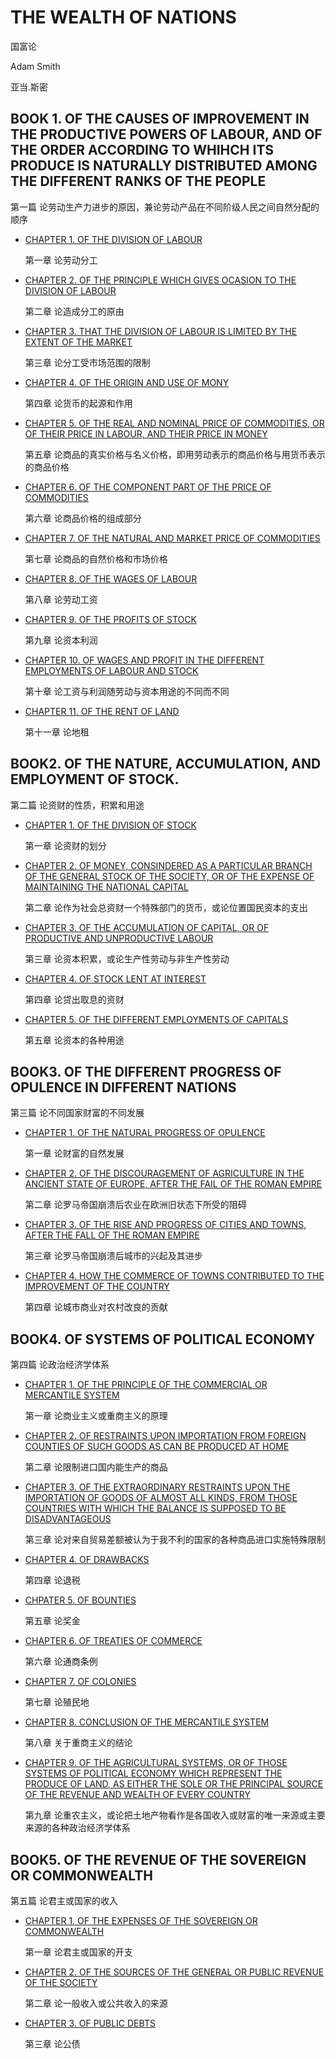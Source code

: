 # THE WEALTH OF NATIONS

国富论



Adam Smith

亚当.斯密



## BOOK 1. OF THE CAUSES OF IMPROVEMENT IN THE PRODUCTIVE POWERS OF LABOUR, AND OF THE ORDER ACCORDING TO WHIHCH ITS PRODUCE IS NATURALLY DISTRIBUTED AMONG THE DIFFERENT RANKS OF THE PEOPLE

第一篇 论劳动生产力进步的原因，兼论劳动产品在不同阶级人民之间自然分配的顺序

- [CHAPTER 1. OF THE DIVISION OF LABOUR](b1_chapter1.md)

  第一章 论劳动分工

- [CHAPTER 2. OF THE PRINCIPLE WHICH GIVES OCASION TO THE DIVISION OF LABOUR](b1_chapter2.md)

  第二章 论造成分工的原由

- [CHAPTER 3. THAT THE DIVISION OF LABOUR IS LIMITED BY THE EXTENT OF THE MARKET](b1_chapter3.md)

  第三章 论分工受市场范围的限制

- [CHAPTER 4. OF THE ORIGIN AND USE OF MONY](b1_chapter4.md)

  第四章 论货币的起源和作用

- [CHAPTER 5. OF THE REAL AND NOMINAL PRICE OF COMMODITIES, OR OF THEIR PRICE IN LABOUR, AND THEIR PRICE IN MONEY](b1_chapter5.md)

  第五章 论商品的真实价格与名义价格，即用劳动表示的商品价格与用货币表示的商品价格

- [CHAPTER 6. OF THE COMPONENT PART OF THE PRICE OF COMMODITIES](b1_chapter6.md)

  第六章 论商品价格的组成部分

- [CHAPTER 7. OF THE NATURAL AND MARKET PRICE OF COMMODITIES](b1_chapter7.md)

  第七章 论商品的自然价格和市场价格

- [CHAPTER 8. OF THE WAGES OF LABOUR](b1_chapter8.md)

  第八章 论劳动工资

- [CHAPTER 9. OF THE PROFITS OF STOCK](b1_chapter9.md)

  第九章 论资本利润

- [CHAPTER 10. OF WAGES AND PROFIT IN THE DIFFERENT EMPLOYMENTS OF LABOUR AND STOCK](b1_chapter10.md)

  第十章 论工资与利润随劳动与资本用途的不同而不同

- [CHAPTER 11. OF THE RENT OF LAND](b1_chapter11.md)

  第十一章 论地租



## BOOK2. OF THE NATURE, ACCUMULATION, AND EMPLOYMENT OF STOCK.

第二篇 论资财的性质，积累和用途

- [CHAPTER 1. OF THE DIVISION OF STOCK](b2_chapter1.md)

  第一章 论资财的划分

- [CHAPTER 2. OF MONEY, CONSINDERED AS A PARTICULAR BRANCH OF THE GENERAL STOCK OF THE SOCIETY, OR OF THE EXPENSE OF MAINTAINING THE NATIONAL CAPITAL](b2_chapter2.md)

  第二章 论作为社会总资财一个特殊部门的货币，或论位置国民资本的支出

- [CHAPTER 3. OF THE ACCUMULATION OF CAPITAL, OR OF PRODUCTIVE AND UNPRODUCTIVE LABOUR](b2_chapter3.md)

  第三章 论资本积累，或论生产性劳动与非生产性劳动

- [CHAPTER 4. OF STOCK LENT AT INTEREST](b2_chapte)

  第四章 论贷出取息的资财

- [CHAPTER 5. OF THE DIFFERENT EMPLOYMENTS OF CAPITALS](b2_chapter5.md)

  第五章 论资本的各种用途



## BOOK3. OF THE DIFFERENT PROGRESS OF OPULENCE IN DIFFERENT NATIONS

第三篇 论不同国家财富的不同发展

- [CHAPTER 1. OF THE NATURAL PROGRESS OF OPULENCE](b3_chapter1.md)

  第一章 论财富的自然发展
  
- [CHAPTER 2. OF THE DISCOURAGEMENT OF AGRICULTURE IN THE ANCIENT STATE OF EUROPE, AFTER THE FAIL OF THE ROMAN EMPIRE](b3_chapter2.md)

  第二章 论罗马帝国崩溃后农业在欧洲旧状态下所受的阻碍

- [CHAPTER 3. OF THE RISE AND PROGRESS OF CITIES AND TOWNS, AFTER THE FALL OF THE ROMAN EMPIRE](b3_chapter3.md)

  第三章 论罗马帝国崩溃后城市的兴起及其进步

- [CHAPTER 4. HOW THE COMMERCE OF TOWNS CONTRIBUTED TO THE IMPROVEMENT OF THE COUNTRY](b3_chapter4.md)

  第四章 论城市商业对农村改良的贡献




## BOOK4. OF SYSTEMS OF POLITICAL ECONOMY

第四篇 论政治经济学体系

- [CHAPTER 1. OF THE PRINCIPLE OF THE COMMERCIAL OR MERCANTILE SYSTEM](b4_chapter1.md)

  第一章 论商业主义或重商主义的原理

- [CHAPTER 2. OF RESTRAINTS UPON IMPORTATION FROM FOREIGN COUNTIES OF SUCH GOODS AS CAN BE PRODUCED AT HOME](b4_chapter2.md)

  第二章 论限制进口国内能生产的商品

- [CHAPTER 3. OF THE EXTRAORDINARY RESTRAINTS UPON THE IMPORTATION OF GOODS OF ALMOST ALL KINDS, FROM THOSE COUNTRIES WITH WHICH THE BALANCE IS SUPPOSED TO BE DISADVANTAGEOUS](b4_chapter3.md)

  第三章 论对来自贸易差额被认为于我不利的国家的各种商品进口实施特殊限制

- [CHAPTER 4. OF DRAWBACKS](b4_chapter4.md)

  第四章 论退税

- [CHPATER 5. OF BOUNTIES](b4_chapter5.md)
  
  第五章 论奖金
  
- [CHAPTER 6. OF TREATIES OF COMMERCE](b4_chapter6.md)

  第六章 论通商条例

- [CHAPTER 7. OF COLONIES](b4_chapter7.md)

  第七章 论殖民地

- [CHAPTER 8. CONCLUSION OF THE MERCANTILE SYSTEM](b4_chapter8.md)

  第八章 关于重商主义的结论

- [CHAPTER 9. OF THE AGRICULTURAL SYSTEMS, OR OF THOSE SYSTEMS OF POLITICAL ECONOMY WHICH REPRESENT THE PRODUCE OF LAND, AS EITHER THE SOLE OR THE PRINCIPAL SOURCE OF THE REVENUE AND WEALTH OF EVERY COUNTRY](b4_chapter9.md)
  
  第九章 论重农主义，或论把土地产物看作是各国收入或财富的唯一来源或主要来源的各种政治经济学体系
  



## BOOK5. OF THE REVENUE OF THE SOVEREIGN OR COMMONWEALTH

第五篇 论君主或国家的收入

- [CHAPTER 1. OF THE EXPENSES OF THE SOVEREIGN OR COMMONWEALTH](b5_chapter1.md)

  第一章 论君主或国家的开支

- [CHAPTER 2. OF THE SOURCES OF THE GENERAL OR PUBLIC REVENUE OF THE SOCIETY](b5_chapter2.md)

  第二章 论一般收入或公共收入的来源
  
- [CHAPTER 3. OF PUBLIC DEBTS](b5_chapter3.md)

  第三章 论公债


